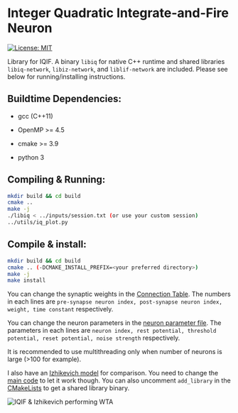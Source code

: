 # Integer Quadratic Integrate-and-Fire Neuron

[![License: MIT](https://img.shields.io/badge/License-MIT-yellow.svg)](https://opensource.org/licenses/MIT)

Library for IQIF. A binary `libiq` for native C++ runtime and shared libraries `libiq-network`, `libiz-network`, and `liblif-network` are included. Please see below for running/installing instructions.

## Buildtime Dependencies:

* gcc (C++11)

* OpenMP >= 4.5

* cmake >= 3.9

* python 3

## Compiling & Running:

```bash
mkdir build && cd build
cmake ..
make -j
./libiq < ../inputs/session.txt (or use your custom session)
../utils/iq_plot.py
```

## Compile & install:

```bash
mkdir build && cd build
cmake .. (-DCMAKE_INSTALL_PREFIX=<your preferred directory>)
make -j
make install
```

You can change the synaptic weights in the [Connection Table](inputs/Connection_Table_IQIF.txt). The numbers in each lines are `pre-synapse neuron index, post-synapse neuron index, weight, time constant` respectively.

You can change the neuron parameters in the [neuron parameter file](inputs/neuronParameter_IQIF.txt). The parameters in each lines are `neuron index, rest potential, threshold potential, reset potential, noise strength` respectively.

It is recommended to use multithreading only when number of neurons is large (>100 for example).

I also have an [Izhikevich model](include/iz_network.h) for comparison. You need to change the [main code](src/main.cpp) to let it work though. You can also uncomment `add_library` in the [CMakeLists](CMakeLists.txt) to get a shared library binary.

![IQIF & Izhikevich performing WTA](WTA.png)

